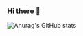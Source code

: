 ### Hi there 👋
![Anurag's GitHub stats](https://github-readme-stats.vercel.app/api?username=Morevq&show_icons=true&theme=ayu-mirage)

<!--
**Morevq/Morevq** is a ✨ _special_ ✨ repository because its `README.md` (this file) appears on your GitHub profile.

Here are some ideas to get you started:

- 🔭 I’m currently working on ...
- 🌱 I’m currently learning ...
- 👯 I’m looking to collaborate on ...
- 🤔 I’m looking for help with ...
- 💬 Ask me about ...
- 📫 How to reach me: ...
- 😄 Pronouns: ...
- ⚡ Fun fact: ...
-->
